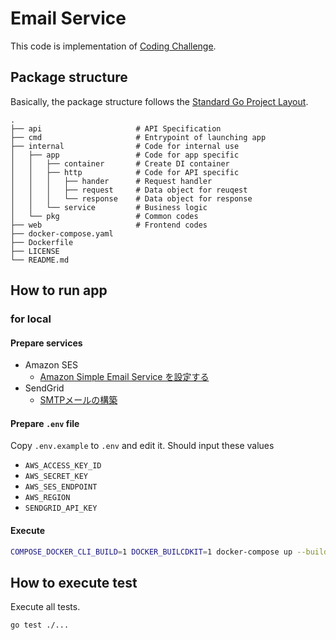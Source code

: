 # Email Service

This code is implementation of [Coding Challenge](https://github.com/ArentInc/coding-challenge-tools/blob/master/coding_challenge.md).

## Package structure

Basically, the package structure follows the [Standard Go Project Layout](https://github.com/golang-standards/project-layout).

```
.
├── api                     # API Specification
├── cmd                     # Entrypoint of launching app
├── internal                # Code for internal use
│   ├── app                 # Code for app specific
│   │   ├── container       # Create DI container
│   │   ├── http            # Code for API specific
│   │   │   ├── hander      # Request handler
│   │   │   ├── request     # Data object for reuqest
│   │   │   └── response    # Data object for response
│   │   └── service         # Business logic
│   └── pkg                 # Common codes
├── web                     # Frontend codes
├── docker-compose.yaml
├── Dockerfile
├── LICENSE
└── README.md

```

## How to run app

### for local

#### Prepare services

* Amazon SES
  * [Amazon Simple Email Service を設定する](https://docs.aws.amazon.com/ja_jp/ses/latest/dg/setting-up.html)
* SendGrid
  * [SMTPメールの構築](https://sendgrid.kke.co.jp/docs/API_Reference/SMTP_API/building_an_smtp_email.html)

#### Prepare `.env` file

Copy `.env.example` to `.env` and edit it.
Should input these values

* `AWS_ACCESS_KEY_ID`
* `AWS_SECRET_KEY`
* `AWS_SES_ENDPOINT`
* `AWS_REGION`
* `SENDGRID_API_KEY`

#### Execute 

```bash
COMPOSE_DOCKER_CLI_BUILD=1 DOCKER_BUILCDKIT=1 docker-compose up --build
```

## How to execute test

Execute all tests.

```bash
go test ./...
```